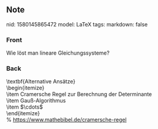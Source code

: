 ## Note
nid: 1580145865472
model: LaTeX
tags: 
markdown: false

### Front
Wie löst man lineare Gleichungssysteme?

### Back
<div>
  \textbf{Alternative Ansätze}
</div>
<div>
  \begin{itemize}
</div>
<div>
  \item Cramersche Regel zur Berechnung der Determinante
</div>
<div>
  \item Gauß-Algorithmus
</div>
<div>
  \item $\cdots$
</div>
<div>
  \end{itemize}
</div>
<div>
  % <a href=
  "https://www.mathebibel.de/cramersche-regel">https://www.mathebibel.de/cramersche-regel</a>
</div>
